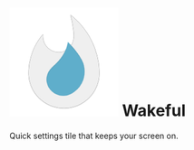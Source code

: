 ![](app/src/main/res/mipmap-xxxhdpi/ic_launcher.png) Wakeful
===================================================================

Quick settings tile that keeps your screen on.